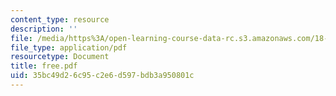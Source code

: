 ```yaml
---
content_type: resource
description: ''
file: /media/https%3A/open-learning-course-data-rc.s3.amazonaws.com/18-996-random-matrix-theory-and-its-applications-spring-2004/35bc49d26c95c2e6d597bdb3a950801c_free.pdf
file_type: application/pdf
resourcetype: Document
title: free.pdf
uid: 35bc49d2-6c95-c2e6-d597-bdb3a950801c
---
```

